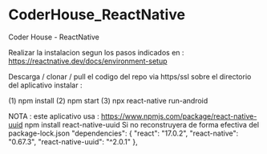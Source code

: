 # CoderHouse_ReactNative
Coder House - ReactNative


Realizar la instalacion segun los pasos indicados en :
https://reactnative.dev/docs/environment-setup 

Descarga / clonar / pull el codigo del repo via https/ssl
sobre el directorio del aplicativo instalar : 

(1) npm install
(2)	npm start
(3)	npx react-native run-android

NOTA : este aplicativo usa : 
https://www.npmjs.com/package/react-native-uuid
npm install react-native-uuid
Si no reconstruyera de forma efectiva del package-lock.json
      "dependencies": {
        "react": "17.0.2",
        "react-native": "0.67.3",
        "react-native-uuid": "^2.0.1"
      },
